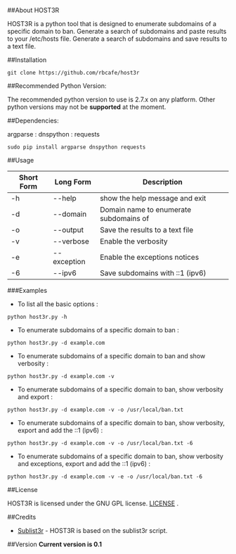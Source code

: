 ##About HOST3R


HOST3R is a python tool that is designed to enumerate subdomains of a specific domain to ban. Generate a search of subdomains and paste results to your /etc/hosts file. Generate a search of subdomains and save results to a text file.


##Installation

```
git clone https://github.com/rbcafe/host3r
```

##Recommended Python Version:

The recommended python version to use is 2.7.x on any platform. Other python versions may not be **supported** at the moment.

##Dependencies:

argparse : dnspython : requests

```
sudo pip install argparse dnspython requests
```

##Usage

Short Form    | Long Form     | Description
------------- | ------------- |-------------
-h            | --help        | show the help message and exit
-d            | --domain      | Domain name to enumerate subdomains of
-o            | --output      | Save the results to a text file
-v            | --verbose     | Enable the verbosity
-e            | --exception   | Enable the exceptions notices
-6            | --ipv6        | Save subdomains with ::1 (ipv6)

###Examples

* To list all the basic options :

``python host3r.py -h``

* To enumerate subdomains of a specific domain to ban :

``python host3r.py -d example.com``

* To enumerate subdomains of a specific domain to ban and show verbosity :

``python host3r.py -d example.com -v``

* To enumerate subdomains of a specific domain to ban, show verbosity and export :

``python host3r.py -d example.com -v -o /usr/local/ban.txt``

* To enumerate subdomains of a specific domain to ban, show verbosity, export and add the ::1 (ipv6) :

``python host3r.py -d example.com -v -o /usr/local/ban.txt -6``

* To enumerate subdomains of a specific domain to ban, show verbosity and exceptions, export and add the ::1 (ipv6) :

``python host3r.py -d example.com -v -e -o /usr/local/ban.txt -6``


##License

HOST3R is licensed under the GNU GPL license. [LICENSE](https://github.com/rbcafe/host3r/blob/master/LICENSE) .

##Credits

* [Sublist3r](https://github.com/aboul3la/) - HOST3R is based on the sublist3r script.

##Version
**Current version is 0.1**

